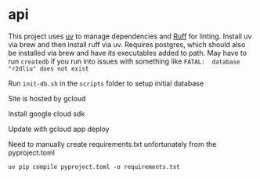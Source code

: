 # api

This project uses [uv](https://github.com/astral-sh/uv) to manage dependencies and [Ruff](https://github.com/astral-sh/ruff) for linting. Install uv via brew and then install ruff via uv. Requires postgres, which should also be installed via brew and have its executables added to path. May have to run `createdb` if you run into issues with something like `FATAL:  database "r2dliu" does not exist`

Run `init-db.sh` in the `scripts` folder to setup initial database

Site is hosted by gcloud

Install google cloud sdk

Update with gcloud app deploy

Need to manually create requirements.txt unfortunately from the pyproject.toml

`uv pip compile pyproject.toml -o requirements.txt`
